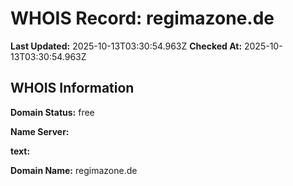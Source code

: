 # WHOIS Record: regimazone.de

**Last Updated:** 2025-10-13T03:30:54.963Z
**Checked At:** 2025-10-13T03:30:54.963Z

## WHOIS Information

**Domain Status:** free

**Name Server:** 

**text:** 

**Domain Name:** regimazone.de

